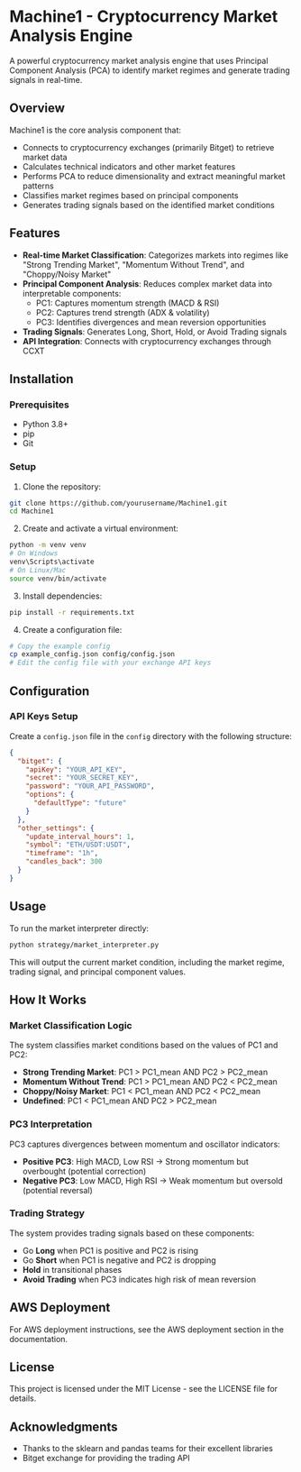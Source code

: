 # Machine1 - Cryptocurrency Market Analysis Engine

A powerful cryptocurrency market analysis engine that uses Principal Component Analysis (PCA) to identify market regimes and generate trading signals in real-time.

## Overview

Machine1 is the core analysis component that:
- Connects to cryptocurrency exchanges (primarily Bitget) to retrieve market data
- Calculates technical indicators and other market features
- Performs PCA to reduce dimensionality and extract meaningful market patterns
- Classifies market regimes based on principal components
- Generates trading signals based on the identified market conditions

## Features

- **Real-time Market Classification**: Categorizes markets into regimes like "Strong Trending Market", "Momentum Without Trend", and "Choppy/Noisy Market"
- **Principal Component Analysis**: Reduces complex market data into interpretable components:
  - PC1: Captures momentum strength (MACD & RSI)
  - PC2: Captures trend strength (ADX & volatility)
  - PC3: Identifies divergences and mean reversion opportunities
- **Trading Signals**: Generates Long, Short, Hold, or Avoid Trading signals
- **API Integration**: Connects with cryptocurrency exchanges through CCXT

## Installation

### Prerequisites
- Python 3.8+
- pip
- Git

### Setup

1. Clone the repository:
```bash
git clone https://github.com/yourusername/Machine1.git
cd Machine1
```

2. Create and activate a virtual environment:
```bash
python -m venv venv
# On Windows
venv\Scripts\activate
# On Linux/Mac
source venv/bin/activate
```

3. Install dependencies:
```bash
pip install -r requirements.txt
```

4. Create a configuration file:
```bash
# Copy the example config
cp example_config.json config/config.json
# Edit the config file with your exchange API keys
```

## Configuration

### API Keys Setup

Create a `config.json` file in the `config` directory with the following structure:

```json
{
  "bitget": {
    "apiKey": "YOUR_API_KEY",
    "secret": "YOUR_SECRET_KEY",
    "password": "YOUR_API_PASSWORD",
    "options": {
      "defaultType": "future"
    }
  },
  "other_settings": {
    "update_interval_hours": 1,
    "symbol": "ETH/USDT:USDT",
    "timeframe": "1h",
    "candles_back": 300
  }
}
```

## Usage

To run the market interpreter directly:

```bash
python strategy/market_interpreter.py
```

This will output the current market condition, including the market regime, trading signal, and principal component values.

## How It Works

### Market Classification Logic

The system classifies market conditions based on the values of PC1 and PC2:

- **Strong Trending Market**: PC1 > PC1_mean AND PC2 > PC2_mean
- **Momentum Without Trend**: PC1 > PC1_mean AND PC2 < PC2_mean
- **Choppy/Noisy Market**: PC1 < PC1_mean AND PC2 < PC2_mean
- **Undefined**: PC1 < PC1_mean AND PC2 > PC2_mean

### PC3 Interpretation

PC3 captures divergences between momentum and oscillator indicators:

- **Positive PC3**: High MACD, Low RSI → Strong momentum but overbought (potential correction)
- **Negative PC3**: Low MACD, High RSI → Weak momentum but oversold (potential reversal)

### Trading Strategy

The system provides trading signals based on these components:
- Go **Long** when PC1 is positive and PC2 is rising
- Go **Short** when PC1 is negative and PC2 is dropping
- **Hold** in transitional phases
- **Avoid Trading** when PC3 indicates high risk of mean reversion

## AWS Deployment

For AWS deployment instructions, see the AWS deployment section in the documentation.

## License

This project is licensed under the MIT License - see the LICENSE file for details.

## Acknowledgments

- Thanks to the sklearn and pandas teams for their excellent libraries
- Bitget exchange for providing the trading API 